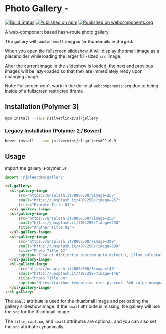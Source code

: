 Photo Gallery - <TODO>
=========================

[![Build Status](https://travis-ci.org/jpleerdam/sl-gallery.svg?branch=master)](https://travis-ci.org/jpleerdam/sl-gallery)
[![Published on npm](https://img.shields.io/npm/v/@silverlinkz/sl-gallery.svg)](https://www.npmjs.com/package/@silverlinkz/sl-gallery)
[![Published on webcomponents.org](https://img.shields.io/badge/webcomponents.org-published-blue.svg)](https://www.webcomponents.org/element/@silverlinkz/sl-gallery)

A web-component based hash-route photo gallery.

The gallery will load all `small` images for thumbnails in the grid.

When you open the fullscreen slideshow, it will display the small image
as a placeholder while loading the larger full-sized `src` image.

After the current image in the slideshow is loaded, the next and previous images
will be lazy-loaded so that they are immediately ready upon changing image.

Note: Fullscreen won't work in the demo at `webcomponents.org`
due to being inside of a fullscreen restricted iframe.

## Installation (Polymer 3)

```sh
npm install --save @silverlinkz/sl-gallery
```

### Legacy Installation (Polymer 2 / Bower)

```sh
bower install --save jsilvermist/sl-gallery#^1.0.0
```

## Usage

Import the gallery (Polymer 3):

```javascript
import '@jpleerdam/gallery';
```

<!--
```
<custom-element-demo>
  <template>
    <link rel="import" href="gallery.html">
    <next-code-block></next-code-block>
  </template>
</custom-element-demo>
```
-->

```html
<sl-gallery>
  <sl-gallery-image
      src="https://unsplash.it/800/500/?image=257"
      small="https://unsplash.it/400/250/?image=257"
      title="Example Title 01">
  </sl-gallery-image>
  <sl-gallery-image
      src="https://unsplash.it/800/500/?image=250"
      small="https://unsplash.it/400/250/?image=250"
      title="Another Title 02">
  </sl-gallery-image>
  <sl-gallery-image
      src="https://unsplash.it/800/500/?image=399"
      small="https://unsplash.it/400/250/?image=399"
      title="Photo Title 03"
      caption="Ipsa ut distinctio aperiam quia delectus, illum voluptates non.">
  </sl-gallery-image>
  <sl-gallery-image
      src="https://unsplash.it/800/500/?image=146"
      small="https://unsplash.it/400/250/?image=146"
      title="Photo Title 04"
      caption="Necessitatibus tempora ea eius placeat. Sed culpa numquam voluptatibus possimus, eaque vel!">
  </sl-gallery-image>
</sl-gallery>
```

The `small` attribute is used for the thumbnail image and preloading the gallery slideshow image.
If the `small` attribute is missing, the gallery will use the `src` for the thumbnail image.

The `title`, `caption`, and `small` attributes are optional, and you can also set the `src` attribute dynamically.
